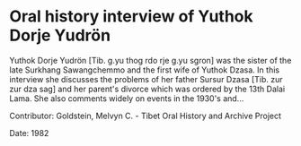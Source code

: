 # Oral history interview of Yuthok Dorje Yudrön  
Yuthok Dorje Yudrön [Tib. g.yu thog rdo rje g.yu sgron] was the sister of the late Surkhang Sawangchemmo and the first wife of Yuthok Dzasa. In this interview she discusses the problems of her father Sursur Dzasa [Tib. zur zur dza sag] and her parent's divorce which was ordered by the 13th Dalai Lama. She also comments widely on events in the 1930's and... 

Contributor: Goldstein, Melvyn C. - Tibet Oral History and Archive Project  

Date:
1982  

